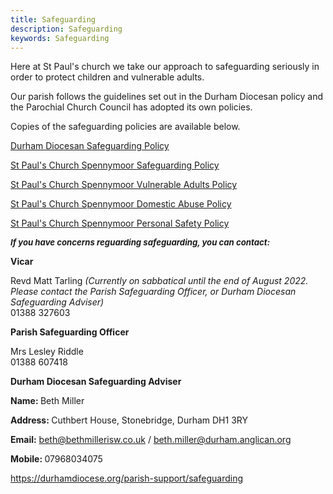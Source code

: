 ```yaml
---
title: Safeguarding
description: Safeguarding
keywords: Safeguarding
---
```

Here at St Paul's church we take our approach to safeguarding seriously in order to protect children and vulnerable adults. 

Our parish follows the guidelines set out in the Durham Diocesan policy and the Parochial Church Council has adopted its own policies.

Copies of the safeguarding policies are available below.

<a href="https://www.dropbox.com/s/xh7efadbk3x2dke/DurhamDiocesanSafeguardingPolice-January2019-final-4.pdf?dl=0" target="_blank">Durham Diocesan Safeguarding Policy</a>

<a href="https://www.dropbox.com/s/fttkepg70toqm3f/St%20Paul%27s%20Parish%20Safeguarding%20Policy.pdf?dl=0" target="_blank">St Paul's Church Spennymoor Safeguarding Policy</a>

<a href="https://www.dropbox.com/s/mz8htn3gz95xghe/St%20Paul%27s%20Vulnerable%20Adults%20Policy.pdf?dl=0" target="_blank">St Paul's Church Spennymoor Vulnerable Adults Policy</a>

<a href="https://www.dropbox.com/s/ti6geusj652qzo1/St%20Paul%27s%20Domestic%20Abuse%20policy.pdf?dl=0" target="_blank">St Paul's Church Spennymoor Domestic Abuse Policy</a>

<a href="https://www.dropbox.com/s/bcy9hbhtp65lb1e/St%20Paul%27s%20Personal%20safety%202021.pdf?dl=0" target="_blank">St Paul's Church Spennymoor Personal Safety Policy</a>

<em><strong><span style="font-size: 13.2px;">If you have concerns reguarding safeguarding, you can contact:</span></strong></em>

<strong>Vicar</strong>

Revd Matt Tarling <em>(Currently on sabbatical until the end of August 2022. Please contact the Parish Safeguarding Officer, or Durham Diocesan Safeguarding Adviser)</em><br>01388 327603

<strong>Parish Safeguarding Officer</strong>

Mrs Lesley Riddle<br>01388 607418

<strong>Durham Diocesan Safeguarding Adviser</strong>

<strong>Name: </strong>Beth Miller

<strong>Address: </strong>Cuthbert House, Stonebridge, Durham DH1 3RY

<strong>Email:</strong> beth@bethmillerisw.co.uk / beth.miller@durham.anglican.org

<strong>Mobile: </strong>07968034075

<a href="https://durhamdiocese.org/parish-support/safeguarding/" target="_blank"> https://durhamdiocese.org/parish-support/safeguarding</a>
